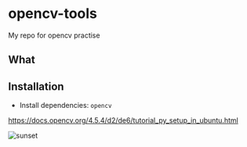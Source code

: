 # opencv-tools
My repo for opencv practise

## What

## Installation

- Install dependencies: `opencv`

https://docs.opencv.org/4.5.4/d2/de6/tutorial_py_setup_in_ubuntu.html

![sunset](https://user-images.githubusercontent.com/17768288/141688847-b82e2c26-9b2d-4a9d-b276-ab8188cfb54b.jpg)
